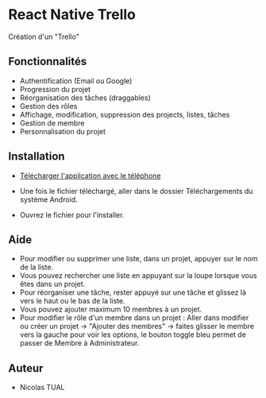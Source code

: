 # React Native Trello

Création d'un "Trello"

## Fonctionnalités

- Authentification (Email ou Google)
- Progression du projet
- Réorganisation des tâches (draggables)
- Gestion des rôles
- Affichage, modification, suppression des projects, listes, tâches
- Gestion de membre
- Personnalisation du projet

## Installation

- [Télécharger l'application avec le téléphone](https://mega.nz/file/lEd2EbTD#TYHAK9MQ-VwL1S8V3G7zdkqqyBZwH3XZ6dov1DI-bt0)

- Une fois le fichier téléchargé, aller dans le dossier Téléchargements du système Android.
- Ouvrez le fichier pour l'installer.

## Aide

- Pour modifier ou supprimer une liste, dans un projet, appuyer sur le nom de la liste.
- Vous pouvez rechercher une liste en appuyant sur la loupe lorsque vous êtes dans un projet.
- Pour réorganiser une tâche, rester appuyé sur une tâche et glissez là vers le haut ou le bas de la liste.
- Vous pouvez ajouter maximum 10 membres à un projet.
- Pour modifier le rôle d'un membre dans un projet : Aller dans modifier ou créer un projet -> "Ajouter des membres" -> faites glisser le membre vers la gauche pour voir les options, le bouton toggle bleu permet de passer de Membre à Administrateur.

## Auteur

- Nicolas TUAL


